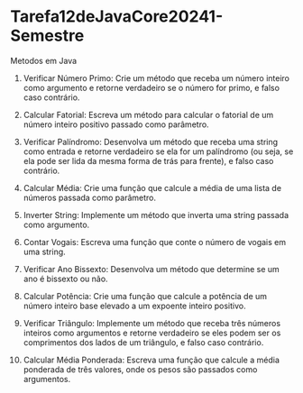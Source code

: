 # Tarefa12deJavaCore20241-Semestre

Metodos em Java



1) Verificar Número Primo: Crie um método que receba um número inteiro como argumento e retorne verdadeiro se o número for primo, e falso caso contrário.

2) Calcular Fatorial: Escreva um método para calcular o fatorial de um número inteiro positivo passado como parâmetro.

3) Verificar Palíndromo: Desenvolva um método que receba uma string como entrada e retorne verdadeiro se ela for um palíndromo (ou seja, se ela pode ser lida da mesma forma de trás para frente), e falso caso contrário.

4) Calcular Média: Crie uma função que calcule a média de uma lista de números passada como parâmetro.

5) Inverter String: Implemente um método que inverta uma string passada como argumento.

6) Contar Vogais: Escreva uma função que conte o número de vogais em uma string.

7) Verificar Ano Bissexto: Desenvolva um método que determine se um ano é bissexto ou não.

8) Calcular Potência: Crie uma função que calcule a potência de um número inteiro base elevado a um expoente inteiro positivo.

9) Verificar Triângulo: Implemente um método que receba três números inteiros como argumentos e retorne verdadeiro se eles podem ser os comprimentos dos lados de um triângulo, e falso caso contrário.

10) Calcular Média Ponderada: Escreva uma função que calcule a média ponderada de três valores, onde os pesos são passados como argumentos.
